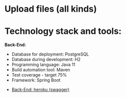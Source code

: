 # Upload files (all kinds)

# Technology stack and tools:
**Back-End:**
- Database for deployment: PostgreSQL
- Database during development: H2
- Programming language: Java 11
- Build automation tool: Maven
- Test coverage - target 75%
- Framework: Spring Boot

* [Back-End: heroku (swagger)](https://mysterious-anchorage-16937.herokuapp.com/swagger-ui.html)
